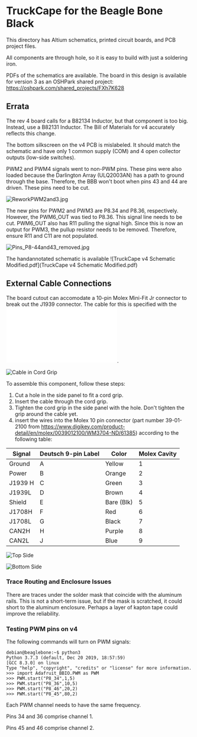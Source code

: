# TruckCape for the Beagle Bone Black

This directory has Altium schematics, printed circuit boards, and PCB project files.

All components are through hole, so it is easy to build with just a soldering iron.

PDFs of the schematics are available. The board in this design is available for version 3 as an OSHPark shared project: https://oshpark.com/shared_projects/FXh7K628

## Errata
The rev 4 board calls for a B82134 Inductor, but that component is too big. Instead, use a B82131 Inductor. The Bill of Materials for v4 accurately reflects this change. 

The bottom silkscreen on the v4 PCB is mislabeled. It should match the schematic and have only 1 common supply (COM) and 4 open collector outputs (low-side switches).

PWM2 and PWM4 signals went to non-PWM pins. These pins were also loaded because the Darlington Array (ULQ2003AN) has a path to ground through the base. Therefore, the BBB won't boot when pins 43 and 44 are driven. These pins need to be cut.

![ReworkPWM2and3.jpg](ReworkPWM2and3.jpg)

The new pins for PWM2 and PWM3 are P8.34 and P8.36, respectively. However, the PWM6_OUT was tied to P8.36. This signal line needs to be cut. PWM6_OUT also has R11 pulling the signal high. Since this is now an output for PWM3, the pullup resistor needs to be removed. Therefore, ensure R11 and C11 are not populated.

![Pins_P8-44and43_removed.jpg](Pins_P8-44and43_removed.jpg)

The handannotated schematic is available ![TruckCape v4 Schematic Modified.pdf](TruckCape v4 Schematic Modified.pdf)

## External Cable Connections
The board cutout can accomodate a 10-pin Molex Mini-Fit Jr connector to break out the J1939 connector. The cable for this is specified with the ![Cable Drawing](KL68-04-9P-dual-headed.pdf).


![Cable in Cord Grip](9-pinCable.jpg)

To assemble this component, follow these steps:
1. Cut a hole in the side panel to fit a cord grip.
1. Insert the cable through the cord grip.
1. Tighten the cord grip in the side panel with the hole. Don't tighten the grip around the cable yet.
2. insert the wires into the Molex 10 pin connector (part number 39-01-2100 from https://www.digikey.com/product-detail/en/molex/0039012100/WM3704-ND/61385) according to the following table:

| Signal | Deutsch 9-pin Label | Color | Molex Cavity |
| --- | --- | --- | --- |
| Ground | A | Yellow | 1 |
| Power | B | Orange | 2 |
| J1939 H | C | Green | 3 |
| J1939L | D | Brown | 4 |
| Shield | E | Bare (Blk) | 5 |
| J1708H | F | Red | 6 |
| J1708L | G | Black | 7 |
| CAN2H	 | H | Purple | 8 |
| CAN2L	 | J | Blue | 9 |

![Top Side](Molex10pinTop.jpg)

![Bottom Side](Molex10pinBottom.jpg)



### Trace Routing and Enclosure Issues
There are traces under the solder mask that coincide with the aluminum rails. This is not a short-term issue, but if the mask is scratched, it could short to the aluminum enclosure. Perhaps a layer of kapton tape could improve the reliability. 

### Testing PWM pins on v4
The following commands will turn on PWM signals:
```
debian@beaglebone:~$ python3
Python 3.7.3 (default, Dec 20 2019, 18:57:59) 
[GCC 8.3.0] on linux
Type "help", "copyright", "credits" or "license" for more information.
>>> import Adafruit_BBIO.PWM as PWM
>>> PWM.start("P8_34",1,5)
>>> PWM.start("P8_36",10,5)
>>> PWM.start("P8_46",20,2)
>>> PWM.start("P8_45",80,2)
```
Each PWM channel needs to have the same frequency.

Pins 34 and 36 comprise channel 1.

Pins 45 and 46 comprise channel 2.
